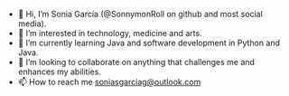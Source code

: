 - 👋 Hi, I’m Sonia García (@SonnymonRoll on github and most social media).
- 👀 I’m interested in technology, medicine and arts.
- 🌱 I’m currently learning Java and software development in Python and Java.
- 💞️ I’m looking to collaborate on anything that challenges me and enhances my abilities.
- 📫 How to reach me soniasgarciag@outlook.com

<!---
SonnymonRoll/SonnymonRoll is a ✨ special ✨ repository because its `README.md` (this file) appears on your GitHub profile.
You can click the Preview link to take a look at your changes.
--->
